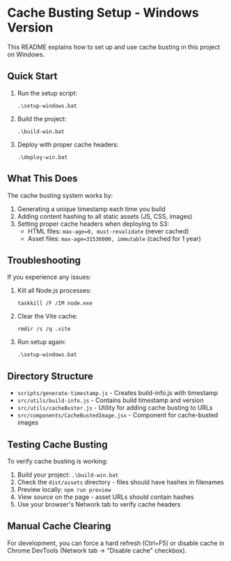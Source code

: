 # Cache Busting Setup - Windows Version

This README explains how to set up and use cache busting in this project on Windows.

## Quick Start

1. Run the setup script:
   ```
   .\setup-windows.bat
   ```

2. Build the project:
   ```
   .\build-win.bat
   ```

3. Deploy with proper cache headers:
   ```
   .\deploy-win.bat
   ```

## What This Does

The cache busting system works by:

1. Generating a unique timestamp each time you build
2. Adding content hashing to all static assets (JS, CSS, images)
3. Setting proper cache headers when deploying to S3:
   - HTML files: `max-age=0, must-revalidate` (never cached)
   - Asset files: `max-age=31536000, immutable` (cached for 1 year)

## Troubleshooting

If you experience any issues:

1. Kill all Node.js processes:
   ```
   taskkill /F /IM node.exe
   ```

2. Clear the Vite cache:
   ```
   rmdir /s /q .vite
   ```

3. Run setup again:
   ```
   .\setup-windows.bat
   ```

## Directory Structure

- `scripts/generate-timestamp.js` - Creates build-info.js with timestamp
- `src/utils/build-info.js` - Contains build timestamp and version
- `src/utils/cacheBuster.js` - Utility for adding cache busting to URLs
- `src/components/CacheBustedImage.jsx` - Component for cache-busted images

## Testing Cache Busting

To verify cache busting is working:

1. Build your project: `.\build-win.bat`
2. Check the `dist/assets` directory - files should have hashes in filenames
3. Preview locally: `npm run preview`
4. View source on the page - asset URLs should contain hashes
5. Use your browser's Network tab to verify cache headers

## Manual Cache Clearing

For development, you can force a hard refresh (Ctrl+F5) or disable cache in Chrome DevTools (Network tab -> "Disable cache" checkbox). 